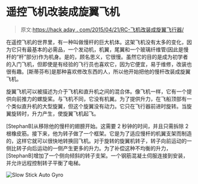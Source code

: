 # 遥控飞机改装成旋翼飞机

> 原文:[https://hack aday . com/2015/04/21/RC-飞机改装成旋翼飞行器/](https://hackaday.com/2015/04/21/rc-plane-converted-to-autogyro/)

在遥控飞机的世界里，有一种叫做慢杆的巨大机体。这架飞机没有太多的变化，因为它只有最基本的必需品，一个发动机，机翼，尾翼和一个玻璃纤维管(因此是慢杆的“杆”部分)作为机身。是的，顾名思义，它很慢。虽然它的目的是成为初学者的入门飞机，但即使是有经验的飞行员也喜欢它，因为它便宜，易于维修，改装也很有趣。[斯蒂芬布]是那种喜欢修改东西的人，所以他开始把他的慢杆改装成旋翼飞机。

旋翼飞机可以被描述为介于飞机和直升机之间的混合体。像飞机一样，它有一个提供向前推力的螺旋桨。与飞机不同，它没有机翼。为了提供升力，在飞船顶部有一个类似直升机的大型旋翼，但这个旋翼没有动力。它只在飞行器前进时旋转。当旋翼旋转时，升力产生，使旋翼飞机起飞。

[StephanB]从移除他的慢杆的翅膀开始。这需要 2 秒钟的时间，并且只需拆除 2 根橡皮筋。接下来，他为转子做了一个框架。它是为了适应慢杆的机翼支架而制造的，这样它就可以很快地转换回飞机。对于旋转的旋翼机转子，转子向前运动的一侧比转子向后运动的一侧产生更多的升力。为了补偿这种不均衡的升力，[StephanB]增加了一个侧向倾斜的转子支架。一个钢筋混凝土伺服连接到安装，并允许远程控制转子平衡了电梯。

![Slow Stick Auto Gyro](../Images/7768d70879d94ec9e96695d49a70764c.png)